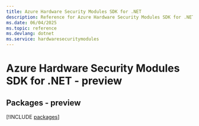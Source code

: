 ```yaml
---
title: Azure Hardware Security Modules SDK for .NET
description: Reference for Azure Hardware Security Modules SDK for .NET
ms.date: 06/04/2025
ms.topic: reference
ms.devlang: dotnet
ms.service: hardwaresecuritymodules
---
```

# Azure Hardware Security Modules SDK for .NET - preview
## Packages - preview
[!INCLUDE [packages](hardware-security-modules-index.md)]